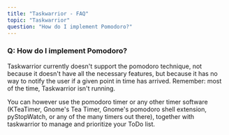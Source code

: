 ```yaml
---
title: "Taskwarrior - FAQ"
topic: "Taskwarrior"
question: "How do I implement Pomodoro?"
---
```


### Q: How do I implement Pomodoro?

Taskwarrior currently doesn\'t support the pomodoro technique, not because it doesn\'t have all the necessary features, but because it has no way to notify the user if a given point in time has arrived.
Remember: most of the time, Taskwarrior isn\'t running.

You can however use the pomodoro timer or any other timer software (KTeaTimer, Gnome\'s Tea Timer, Gnome\'s pomodoro shell extension, pyStopWatch, or any of the many timers out there), together with taskwarrior to manage and prioritize your ToDo list.
